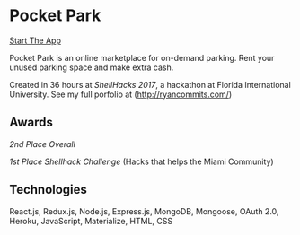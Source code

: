 # Pocket Park

[Start The App](https://ironhack-stack.herokuapp.com/)

Pocket Park is an online marketplace for on-demand parking. Rent your unused parking space and make extra cash.

Created in 36 hours at *ShellHacks 2017*, a hackathon at Florida International University. See my full porfolio at (http://ryancommits.com/)

## Awards

*2nd Place Overall*

*1st Place Shellhack Challenge* (Hacks that helps the Miami Community)

## Technologies
React.js, Redux.js, Node.js, Express.js, MongoDB, Mongoose, OAuth 2.0, Heroku, JavaScript, Materialize, HTML, CSS
